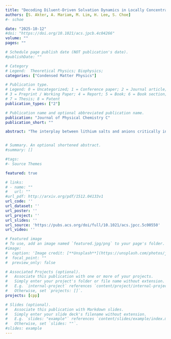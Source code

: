 ```yaml
---
title: "Decoding Diluent-Driven Solvation Dynamics in Locally Concentrated Ionic Liquid Electrolytes"
authors: [S. Akter, A. Mariam, M. Lim, H. Lee, S. Choe]
#- schoe

date: "2025-10-12"
#doi: "https://doi.org/10.1021/acs.jpcb.4c04266"
volume: ""
pages: ""

# Schedule page publish date (NOT publication's date).
#publishDate: ""

# Category
# Legend:  Theoretical Physics; Biophysics; 
categories: ["Condensed Matter Physics"]

# Publication type.
# Legend: 0 = Uncategorized; 1 = Conference paper; 2 = Journal article;
# 3 = Preprint / Working Paper; 4 = Report; 5 = Book; 6 = Book section;
# 7 = Thesis; 8 = Patent
publication_types: ["2"]

# Publication name and optional abbreviated publication name.
publication: "Journal of Physical Chemistry C"
publication_short: ""

abstract: "The interplay between lithium salts and anions critically influences the electrochemical and physicochemical properties of locally concentrated ionic liquid electrolytes (LCILEs), a promising class of materials for next-generation lithium-ion batteries. Here, we investigate how varying diluent concentrations modulate lithium–anion interactions, ion dynamics, and transport properties in LCILEs. Using molecular dynamics (MD) simulations combined with density functional theory (DFT) calculations, we show that incorporating 1,1,2,2-tetrafluoroethyl-2,2,3,3-tetrafluoropropyl ether (TTE) as a diluent minimally perturbs the solvation structure while effectively weakening Li+–anion interactions and promoting ionic dissociation. Adjusting the lithium salt-to-ionic liquid (IL) ratio alters the coordination environment of bis(fluorosulfonyl)imide anions (FSI–). It reduces the presence of pyrrolidinium cations in the lithium solvation shell. Beyond solvation effects, we further demonstrate that introducing lithium hexafluorophosphate (LiPF6) enhances ionic conductivity and increases the lithium-ion diffusion coefficient. By systematically exploring the impacts of diluent concentration and ionic additives, our theoretical framework offers molecular-level insights into how electrolyte composition influences lithium-ion mobility and interfacial stability, key factors in designing high-performance electrolytes for next-generation energy storage systems."


# Summary. An optional shortened abstract.
#summary: []

#tags:
#- Source Themes

featured: true

# links:
# - name: ""
#   url: ""
#url_pdf: http://arxiv.org/pdf/1512.04133v1
url_code: ''
url_dataset: ''
url_poster: ''
url_project: ''
url_slides: ''
url_source: 'https://pubs.acs.org/doi/full/10.1021/acs.jpcc.5c00550'
url_video: ''

# Featured image
# To use, add an image named `featured.jpg/png` to your page's folder.
#image:
#  caption: 'Image credit: [**Unsplash**](https://unsplash.com/photos/jdD8gXaTZsc)'
#  focal_point: ""
#  preview_only: false

# Associated Projects (optional).
#   Associate this publication with one or more of your projects.
#   Simply enter your project's folder or file name without extension.
#   E.g. `internal-project` references `content/project/internal-project/index.md`.
#   Otherwise, set `projects: []`.
projects: [cpp]

# Slides (optional).
#   Associate this publication with Markdown slides.
#   Simply enter your slide deck's filename without extension.
#   E.g. `slides: "example"` references `content/slides/example/index.md`.
#   Otherwise, set `slides: ""`.
#slides: example
---
```





